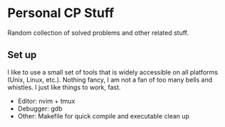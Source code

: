 # Personal CP Stuff
Random collection of solved problems and other related stuff.

## Set up
I like to use a small set of tools that is widely accessible on all platforms 
(Unix, Linux, etc.). Nothing fancy, I am not a fan of too many bells and whistles.
I just like things to work, fast.

- Editor: nvim + tmux
- Debugger: gdb
- Other: Makefile for quick compile and executable clean up
